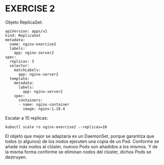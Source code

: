 EXERCISE 2
==========

Objeto ReplicaSet:
```
apiVersion: apps/v1
kind: ReplicaSet
metadata:
  name: nginx-exercise2
  labels:
    app: nginx-server2
spec:
  replicas: 3
  selector:
    matchLabels:
      app: nginx-server2
  template:
    metadata:
      labels:
        app: nginx-server2
    spec:
      containers:
      - name: nginx-container
        image: nginx:1.19.4
```
Escalar a 10 replicas:
```
kubectl scale rs nginx-exercise2 --replicas=10
````

El objeto que mejor se adaptaria es un DaemonSet, porque garantiza que todos (o algunos) de los nodos ejecuten una copia de un Pod. Conforme se añade más nodos al clúster, nuevos Pods son añadidos a los mismos. Y de la misma forma conforme se eliminan nodos del clúster, dichos Pods se destruyen.